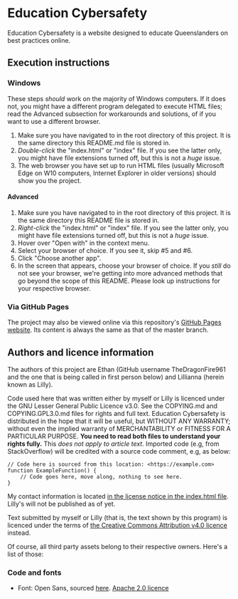 # Education Cybersafety
Education Cybersafety is a website designed to educate Queenslanders on best practices online.

## Execution instructions
### Windows
These steps *should* work on the majority of Windows computers. If it does not, you might have a different program delegated to execute HTML files; read the Advanced subsection for workarounds and solutions, of if you want to use a different browser.
1. Make sure you have navigated to in the root directory of this project. It is the same directory this README.md file is stored in.
2. *Double-click* the "index.html" or "index" file. If you see the latter only, you might have file extensions turned off, but this is not a *huge* issue.
3. The web browser you have set up to run HTML files (usually Microsoft Edge on W10 computers, Internet Explorer in older versions) should show you the project.
#### Advanced
1. Make sure you have navigated to in the root directory of this project. It is the same directory this README file is stored in.
2. *Right-click* the "index.html" or "index" file. If you see the latter only, you might have file extensions turned off, but this is not a *huge* issue.
3. Hover over "Open with" in the context menu.
4. Select your browser of choice. If you see it, skip #5 and #6.
5. Click "Choose another app".
6. In the screen that appears, choose your browser of choice. If you *still* do not see your browser, we're getting into more advanced methods that go beyond the scope of this README. Please look up instructions for your respective browser.

### Via GitHub Pages
The project may also be viewed online via this repository's [GitHub Pages website](https://thedragonfire961.github.io/education-cybersafety/). Its content is always the same as that of the master branch.

## Authors and licence information
The authors of this project are Ethan (GitHub username TheDragonFire961 and the one that is being called in first person below) and Lillianna (herein known as Lilly).

Code used here that was written either by myself or Lilly is licenced under the GNU Lesser General Public Licence v3.0. See the COPYING.md and COPYING.GPL3.0.md files for rights and full text. Education Cybersafety is distributed in the hope that it will be useful, but WITHOUT ANY WARRANTY; without even the implied warranty of MERCHANTABILITY or FITNESS FOR A PARTICULAR PURPOSE. **You need to read both files to understand your rights fully.** This *does not apply to article text*. Imported code (e.g, from StackOverflow) will be credited with a source code comment, e.g, as below:
~~~~
// Code here is sourced from this location: <https://example.com>
function ExampleFunction() {
    // Code goes here, move along, nothing to see here.
}
~~~~

My contact information is located [in the license notice in the index.html file](https://github.com/TheDragonFire961/education-cybersafety/blob/master/index.html). Lilly's will not be published as of yet.

Text submitted by myself or Lilly (that is, the text shown by this program) is licenced under the terms of [the Creative Commons Attribution v4.0 licence](https://creativecommons.org/licenses/by/4.0/) instead.

Of course, all third party assets belong to their respective owners. Here's a list of those:
### Code and fonts
- Font: Open Sans, sourced [here](https://fonts.google.com/specimen/Open+Sans). [Apache 2.0 licence](https://www.apache.org/licenses/LICENSE-2.0.txt)
